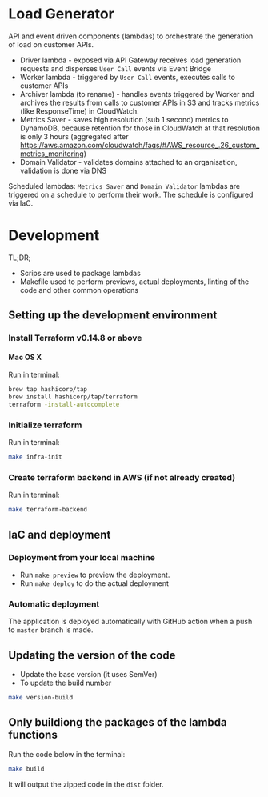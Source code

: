 # Load Generator

API and event driven components (lambdas) to orchestrate the generation of load on customer APIs.

- Driver lambda - exposed via API Gateway receives load generation requests and disperses `User Call` events via Event Bridge
- Worker lambda - triggered by `User Call` events, executes calls to customer APIs
- Archiver lambda (to rename) - handles events triggered by Worker and archives the results from calls to customer APIs in S3 and tracks metrics (like ResponseTime) in CloudWatch.
- Metrics Saver - saves high resolution (sub 1 second) metrics to DynamoDB, because retention for those in CloudWatch at that resolution is only 3 hours (aggregated after https://aws.amazon.com/cloudwatch/faqs/#AWS_resource_.26_custom_metrics_monitoring)
- Domain Validator - validates domains attached to an organisation, validation is done via DNS

Scheduled lambdas:
`Metrics Saver` and `Domain Validator` lambdas are triggered on a schedule to perform their work. The schedule is configured via IaC.

# Development

TL;DR;

- Scrips are used to package lambdas
- Makefile used to perform previews, actual deployments, linting of the code and other common operations

## Setting up the development environment

### Install Terraform v0.14.8 or above

#### Mac OS X

Run in terminal:

```bash
brew tap hashicorp/tap
brew install hashicorp/tap/terraform
terraform -install-autocomplete
```

### Initialize terraform

Run in terminal:

```bash
make infra-init
```

### Create terraform backend in AWS (if not already created)

Run in terminal:

```bash
make terraform-backend
```

## IaC and deployment

### Deployment from your local machine

- Run `make preview` to preview the deployment.
- Run `make deploy` to do the actual deployment

### Automatic deployment

The application is deployed automatically with GitHub action when a push to `master` branch is made.

## Updating the version of the code

- Update the base version (it uses SemVer)
- To update the build number

```bash
make version-build
```

## Only buildiong the packages of the lambda functions

Run the code below in the terminal:

```bash
make build
```

It will output the zipped code in the `dist` folder.
